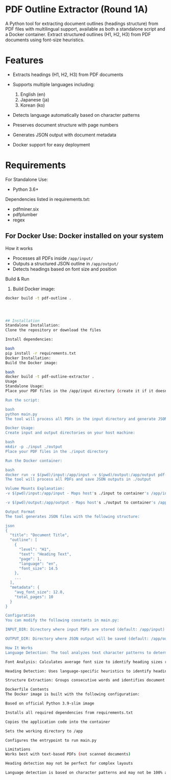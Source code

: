 # PDF Outline Extractor (Round 1A)
A Python tool for extracting document outlines (headings structure) from PDF files with multilingual support, available as both a standalone script and a Docker container.
Extract structured outlines (H1, H2, H3) from PDF documents using font-size heuristics.

# Features
- Extracts headings (H1, H2, H3) from PDF documents

- Supports multiple languages including:
   1. English (en)
   2. Japanese (ja)
   3. Korean (ko)

- Detects language automatically based on character patterns

- Preserves document structure with page numbers

- Generates JSON output with document metadata

- Docker support for easy deployment


# Requirements
For Standalone Use:
- Python 3.6+

Dependencies listed in requirements.txt:
- pdfminer.six
- pdfplumber
- regex

For Docker Use:
Docker installed on your system
---

How it works
- Processes all PDFs inside `/app/input/`
- Outputs a structured JSON outline in `/app/output/`
- Detects headings based on font size and position

Build & Run

1. Build Docker image:

```bash
docker build -t pdf-outline .




## Installation
Standalone Installation:
Clone the repository or download the files

Install dependencies:

bash
pip install -r requirements.txt
Docker Installation:
Build the Docker image:

bash
docker build -t pdf-outline-extractor .
Usage
Standalone Usage:
Place your PDF files in the /app/input directory (create it if it doesn't exist)

Run the script:

bash
python main.py
The tool will process all PDFs in the input directory and generate JSON files in /app/output

Docker Usage:
Create input and output directories on your host machine:

bash
mkdir -p ./input ./output
Place your PDF files in the ./input directory

Run the Docker container:

bash
docker run -v $(pwd)/input:/app/input -v $(pwd)/output:/app/output pdf-outline-extractor
The tool will process all PDFs and save JSON outputs in ./output

Volume Mounts Explanation:
-v $(pwd)/input:/app/input - Maps host's ./input to container's /app/input

-v $(pwd)/output:/app/output - Maps host's ./output to container's /app/output

Output Format
The tool generates JSON files with the following structure:

json
{
  "title": "Document Title",
  "outline": [
    {
      "level": "H1",
      "text": "Heading Text",
      "page": 1,
      "language": "en",
      "font_size": 14.5
    },
    ...
  ],
  "metadata": {
    "avg_font_size": 12.0,
    "total_pages": 10
  }
}

Configuration
You can modify the following constants in main.py:

INPUT_DIR: Directory where input PDFs are stored (default: /app/input)

OUTPUT_DIR: Directory where JSON output will be saved (default: /app/output)

How It Works
Language Detection: The tool analyzes text character patterns to determine the document's primary language

Font Analysis: Calculates average font size to identify heading sizes relative to body text

Heading Detection: Uses language-specific heuristics to identify headings at different levels (H1-H3)

Structure Extraction: Groups consecutive words and identifies document structure

Dockerfile Contents
The Docker image is built with the following configuration:

Based on official Python 3.9-slim image

Installs all required dependencies from requirements.txt

Copies the application code into the container

Sets the working directory to /app

Configures the entrypoint to run main.py

Limitations
Works best with text-based PDFs (not scanned documents)

Heading detection may not be perfect for complex layouts

Language detection is based on character patterns and may not be 100% accurate ##


